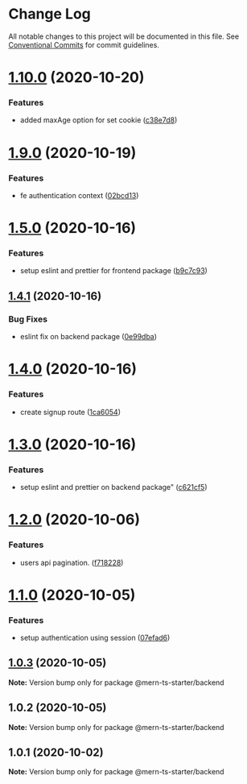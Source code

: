 # Change Log

All notable changes to this project will be documented in this file.
See [Conventional Commits](https://conventionalcommits.org) for commit guidelines.

# [1.10.0](https://github.com/riodel27/mern-starter-monorepo/compare/v1.9.1...v1.10.0) (2020-10-20)


### Features

* added maxAge option for set cookie ([c38e7d8](https://github.com/riodel27/mern-starter-monorepo/commit/c38e7d840f212aad9cab3c19419f5424c212405e))





# [1.9.0](https://github.com/riodel27/mern-starter-monorepo/compare/v1.8.1...v1.9.0) (2020-10-19)

### Features

-  fe authentication context ([02bcd13](https://github.com/riodel27/mern-starter-monorepo/commit/02bcd1316cf76eaacfa70c6ad231ee43f633c2c1))

# [1.5.0](https://github.com/riodel27/mern-starter-monorepo/compare/v1.4.1...v1.5.0) (2020-10-16)

### Features

-  setup eslint and prettier for frontend package ([b9c7c93](https://github.com/riodel27/mern-starter-monorepo/commit/b9c7c9349bf6ba761f75fff2fa726130e355481a))

## [1.4.1](https://github.com/riodel27/mern-starter-monorepo/compare/v1.4.0...v1.4.1) (2020-10-16)

### Bug Fixes

-  eslint fix on backend package ([0e99dba](https://github.com/riodel27/mern-starter-monorepo/commit/0e99dba22b3a5fe1c9e9bb51f77efef73a079c35))

# [1.4.0](https://github.com/riodel27/mern-starter-monorepo/compare/v1.3.0...v1.4.0) (2020-10-16)

### Features

-  create signup route ([1ca6054](https://github.com/riodel27/mern-starter-monorepo/commit/1ca605490a37548dee2316792f66d5a2fa2f0967))

# [1.3.0](https://github.com/riodel27/mern-starter-monorepo/compare/v1.2.0...v1.3.0) (2020-10-16)

### Features

-  setup eslint and prettier on backend package" ([c621cf5](https://github.com/riodel27/mern-starter-monorepo/commit/c621cf521a63aeec6137667d8021f21b79b2930b))

# [1.2.0](https://github.com/riodel27/mern-starter-monorepo/compare/v1.1.0...v1.2.0) (2020-10-06)

### Features

-  users api pagination. ([f718228](https://github.com/riodel27/mern-starter-monorepo/commit/f718228cf40cd1e6cf10cdcf875a9a588ce2e708))

# [1.1.0](https://github.com/riodel27/mern-starter-monorepo/compare/v1.0.3...v1.1.0) (2020-10-05)

### Features

-  setup authentication using session ([07efad6](https://github.com/riodel27/mern-starter-monorepo/commit/07efad68a13180589db8e08a783ebd34586378bb))

## [1.0.3](https://github.com/riodel27/mern-starter-monorepo/compare/v1.0.2...v1.0.3) (2020-10-05)

**Note:** Version bump only for package @mern-ts-starter/backend

## 1.0.2 (2020-10-05)

**Note:** Version bump only for package @mern-ts-starter/backend

## 1.0.1 (2020-10-02)

**Note:** Version bump only for package @mern-ts-starter/backend
